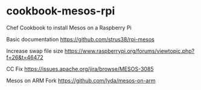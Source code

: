 # cookbook-mesos-rpi
Chef Cookbook to install Mesos on a Raspberry Pi

Basic documentation
https://github.com/strus38/rpi-mesos

Increase swap file size
https://www.raspberrypi.org/forums/viewtopic.php?f=26&t=46472

CC Fix
https://issues.apache.org/jira/browse/MESOS-3085

Mesos on ARM Fork
https://github.com/lyda/mesos-on-arm


